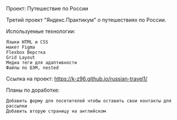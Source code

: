 Проект: Путешествие по России

Третий проект "Яндекс.Практикум" о путешествиях по России. 


Используемые технологии:

    Языки HTML и CSS
    макет Figma
    Flexbox Верстка
    Grid Layout
    Медиа теги для адаптивности
    Файлы по БЭМ, nested

Ссылка на проект: https://k-z96.github.io/russian-travel1/

Планы по доработке:

    Добавить форму для посетителей чтобы оставить свои контакты для рассылки
    Добавить вторую страницу на английском 

